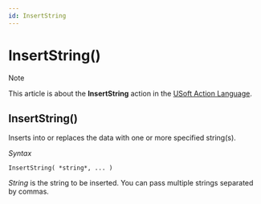 ```yaml
---
id: InsertString
---
```


# InsertString()



> [!NOTE]
> This article is about the **InsertString** action in the [USoft Action Language](/docs/Task_flow/Action_Language_reference/USoft_Action_Language.md).

## **InsertString()**

Inserts into or replaces the data with one or more specified string(s).

*Syntax*

```
InsertString( *string*, ... )
```

*String* is the string to be inserted. You can pass multiple strings separated by commas.